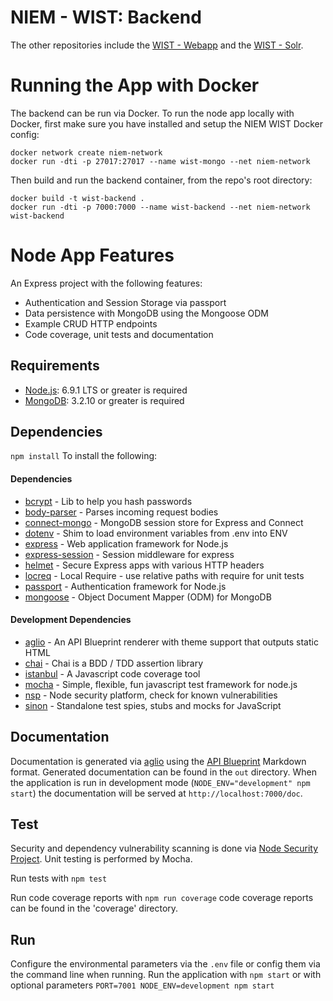 NIEM - WIST: Backend
====================

The other repositories include the [WIST - Webapp](https://github.com/NIEMconnects/wist-frontend) and the [WIST - Solr](https://github.com/NIEMconnects/wist-solr).

# Running the App with Docker

The backend can be run via Docker. To run the node app locally with Docker, first make sure you have installed and setup the NIEM WIST Docker config:
```
docker network create niem-network
docker run -dti -p 27017:27017 --name wist-mongo --net niem-network
```

Then build and run the backend container, from the repo's root directory:
```
docker build -t wist-backend .
docker run -dti -p 7000:7000 --name wist-backend --net niem-network wist-backend
```

# Node App Features

An Express project with the following features:

* Authentication and Session Storage via passport
* Data persistence with MongoDB using the Mongoose ODM
* Example CRUD HTTP endpoints
* Code coverage, unit tests and documentation

## Requirements
- [Node.js](http://nodejs.org/): 6.9.1 LTS or greater is required
- [MongoDB](http://mongodb.org/): 3.2.10 or greater is required

## Dependencies
`npm install` To install the following:
#### Dependencies
  - [bcrypt](https://github.com/kelektiv/node.bcrypt.js) - Lib to help you hash passwords
  - [body-parser](https://github.com/expressjs/body-parser) - Parses incoming request bodies
  - [connect-mongo](https://github.com/jdesboeufs/connect-mongo) - MongoDB session store for Express and Connect
  - [dotenv](https://github.com/bkeepers/dotenv) - Shim to load environment variables from .env into ENV
  - [express](https://expressjs.com/) - Web application framework for Node.js
  - [express-session](https://github.com/expressjs/session) - Session middleware for express
  - [helmet](https://github.com/helmetjs/helmet) -  Secure Express apps with various HTTP headers
  - [locreq](https://github.com/sealcode/locreq) -  Local Require - use relative paths with require for unit tests
  - [passport](https://github.com/jaredhanson/passport) - Authentication framework for Node.js
  - [mongoose](https://github.com/Automattic/mongoose) - Object Document Mapper (ODM) for MongoDB

#### Development Dependencies
  - [aglio](https://github.com/danielgtaylor/aglio) - An API Blueprint renderer with theme support that outputs static HTML
  - [chai](http://chaijs.com/) - Chai is a BDD / TDD assertion library
  - [istanbul](https://gotwarlost.github.io/istanbul/) - A Javascript code coverage tool
  - [mocha](https://mochajs.org/) - Simple, flexible, fun javascript test framework for node.js
  - [nsp](https://github.com/nodesecurity/nsp) - Node security platform, check for known vulnerabilities
  - [sinon](http://sinonjs.org/) - Standalone test spies, stubs and mocks for JavaScript

## Documentation
Documentation is generated via [aglio](https://github.com/danielgtaylor/aglio) using the [API Blueprint](https://apiblueprint.org) Markdown format. Generated documentation can be found in the `out` directory. When the application is run in development mode (`NODE_ENV="development" npm start`) the documentation will be served at `http://localhost:7000/doc`.

## Test
Security and dependency vulnerability scanning is done via [Node Security Project](https://nodesecurity.io). Unit testing is performed by Mocha.

Run tests with `npm test`

Run code coverage reports with `npm run coverage` code coverage reports can be found in the 'coverage' directory.

## Run
Configure the environmental parameters via the `.env` file or config them via the command line when running.
Run the application with `npm start` or with optional parameters `PORT=7001 NODE_ENV=development npm start`
